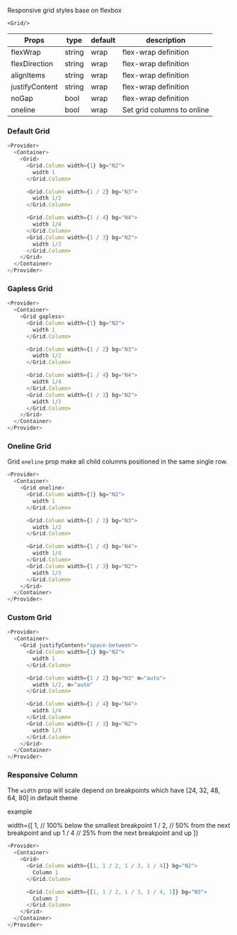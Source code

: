 Responsive grid styles base on flexbox

`<Grid/>`

| Props          | type   | default | description                |
| -------------- | ------ | ------- | -------------------------- |
| flexWrap       | string | wrap    | flex-wrap definition       |
| flexDirection  | string | wrap    | flex-wrap definition       |
| alignItems     | string | wrap    | flex-wrap definition       |
| justifyContent | string | wrap    | flex-wrap definition       |
| noGap          | bool   | wrap    | flex-wrap definition       |
| oneline        | bool   | wrap    | Set grid columns to online |

### Default Grid

```js
<Provider>
  <Container>
    <Grid>
      <Grid.Column width={1} bg="N2">
        width 1
      </Grid.Column>

      <Grid.Column width={1 / 2} bg="N3">
        width 1/2
      </Grid.Column>

      <Grid.Column width={1 / 4} bg="N4">
        width 1/4
      </Grid.Column>
      <Grid.Column width={1 / 3} bg="N2">
        width 1/3
      </Grid.Column>
    </Grid>
  </Container>
</Provider>
```

### Gapless Grid

```js
<Provider>
  <Container>
    <Grid gapless>
      <Grid.Column width={1} bg="N2">
        width 1
      </Grid.Column>

      <Grid.Column width={1 / 2} bg="N3">
        width 1/2
      </Grid.Column>

      <Grid.Column width={1 / 4} bg="N4">
        width 1/4
      </Grid.Column>
      <Grid.Column width={1 / 3} bg="N2">
        width 1/3
      </Grid.Column>
    </Grid>
  </Container>
</Provider>
```

### Oneline Grid

Grid `oneline` prop make all child columns positioned in the same single row.

```js
<Provider>
  <Container>
    <Grid oneline>
      <Grid.Column width={1} bg="N2">
        width 1
      </Grid.Column>

      <Grid.Column width={1 / 2} bg="N3">
        width 1/2
      </Grid.Column>

      <Grid.Column width={1 / 4} bg="N4">
        width 1/4
      </Grid.Column>
      <Grid.Column width={1 / 3} bg="N2">
        width 1/3
      </Grid.Column>
    </Grid>
  </Container>
</Provider>
```

### Custom Grid

```js
<Provider>
  <Container>
    <Grid justifyContent="space-between">
      <Grid.Column width={1} bg="N2">
        width 1
      </Grid.Column>

      <Grid.Column width={1 / 2} bg="N3" m="auto">
        width 1/2, m="auto"
      </Grid.Column>

      <Grid.Column width={1 / 4} bg="N4">
        width 1/4
      </Grid.Column>
      <Grid.Column width={1 / 3} bg="N2">
        width 1/3
      </Grid.Column>
    </Grid>
  </Container>
</Provider>
```

### Responsive Column

The `width` prop will scale depend on breakpoints which have [24, 32, 48, 64, 80] in default theme

example

width={[
1, // 100% below the smallest breakpoint
1 / 2, // 50% from the next breakpoint and up
1 / 4 // 25% from the next breakpoint and up
]}

```js
<Provider>
  <Container>
    <Grid>
      <Grid.Column width={[1, 1 / 2, 1 / 3, 1 / 4]} bg="N2">
        Column 1
      </Grid.Column>

      <Grid.Column width={[1, 1 / 2, 1 / 3, 1 / 4, 1]} bg="N3">
        Column 2
      </Grid.Column>
    </Grid>
  </Container>
</Provider>
```
